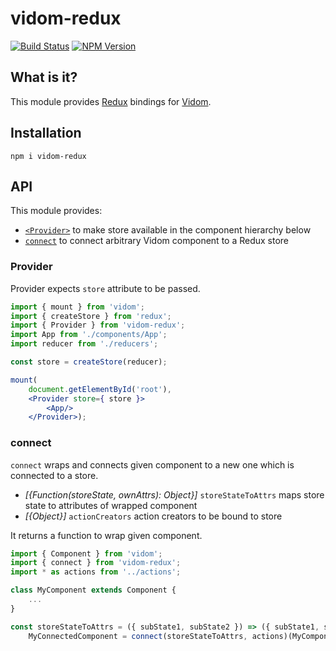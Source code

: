 # vidom-redux
[![Build Status](https://img.shields.io/travis/dfilatov/vidom-redux/master.svg?style=flat-square)](https://travis-ci.org/dfilatov/vidom-redux/branches)
[![NPM Version](https://img.shields.io/npm/v/vidom-redux.svg?style=flat-square)](https://www.npmjs.com/package/vidom-redux)

## What is it?

This module provides [Redux](https://github.com/reactjs/redux) bindings for [Vidom](https://github.com/dfilatov/vidom).

## Installation

```
npm i vidom-redux
```

## API

This module provides:
  * [`<Provider>`](#provider) to make store available in the component hierarchy below
  * [`connect`](#connect) to connect arbitrary Vidom component to a Redux store

### Provider

Provider expects `store` attribute to be passed.
```jsx
import { mount } from 'vidom';
import { createStore } from 'redux';
import { Provider } from 'vidom-redux';
import App from './components/App';
import reducer from './reducers';

const store = createStore(reducer);

mount(
    document.getElementById('root'),
    <Provider store={ store }>
        <App/>
    </Provider>);
```

### connect

`connect` wraps and connects given component to a new one which is connected to a store.

  * *[{Function(storeState, ownAttrs): Object}]* `storeStateToAttrs` maps store state to attributes of wrapped component 
  * *[{Object}]* `actionCreators` action creators to be bound to store

It returns a function to wrap given component.

```js
import { Component } from 'vidom';
import { connect } from 'vidom-redux';
import * as actions from '../actions';

class MyComponent extends Component {
    ...
}

const storeStateToAttrs = ({ subState1, subState2 }) => ({ subState1, subState2 }),
    MyConnectedComponent = connect(storeStateToAttrs, actions)(MyComponent);

```

